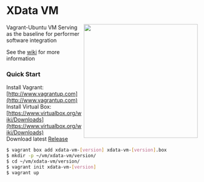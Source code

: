 # XData VM

<img src="https://raw.github.com/wiki/Sotera/xdata-vm/images/vagrant-screenshot2.png" align="right" width="300" />
Vagrant-Ubuntu VM Serving as the baseline for performer software integration

See the [wiki](https://github.com/Sotera/xdata-vm/wiki) for more information



### Quick Start
  Install Vagrant: [http://www.vagrantup.com](http://www.vagrantup.com)<br/>
  Install Virtual Box: [https://www.virtualbox.org/wiki/Downloads](https://www.virtualbox.org/wiki/Downloads)<br/>
  Download latest [Release](https://github.com/Sotera/xdata-vm/releases) <br/>

  ```bash
  $ vagrant box add xdata-vm-[version] xdata-vm-[version].box 
  $ mkdir -p ~/vm/xdata-vm/version/
  $ cd ~/vm/xdata-vm/version/
  $ vagrant init xdata-vm-[version]
  $ vagrant up
  ```

